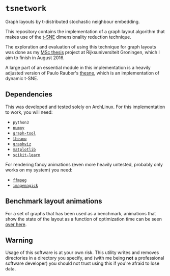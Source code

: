 # `tsnetwork`

Graph layouts by t-distributed stochastic neighbour embedding.

This repository contains the implementation of a graph layout algorithm that makes use of the [t-SNE](https://lvdmaaten.github.io/tsne/) dimensionality reduction technique.

The exploration and evaluation of using this technique for graph layouts was done as my [MSc thesis](http://irs.ub.rug.nl/dbi/57cd44e1a5b49) project at Rijksuniversiteit Groningen, which I aim to finish in August 2016.

A large part of an essential module in this implementation is a heavily adjusted version of Paulo Rauber's [thesne](https://github.com/paulorauber/thesne), which is an implementation of dynamic t-SNE.

## Dependencies

This was developed and tested solely on ArchLinux.
For this implementation to work, you will need:

* `python3`
* [`numpy`](http://www.numpy.org/)
* [`graph-tool`](https://graph-tool.skewed.de/)
* [`theano`](http://deeplearning.net/software/theano/)
* [`graphviz`](http://www.graphviz.org/)
* [`matplotlib`](http://matplotlib.org/)
* [`scikit-learn`](http://scikit-learn.org/stable/)

For rendering fancy animations (even more heavily untested, probably only works on my system) you need:

* [`ffmpeg`](https://ffmpeg.org/)
* [`imagemagick`](https://www.imagemagick.org/)

## Benchmark layout animations

For a set of graphs that has been used as a benchmark, animations that show the state of the layout as a function of optimization time can be seen [over here](https://hankruiger.github.io/tsnetwork/animations).

## Warning

Usage of this software is at your own risk.
This utility writes and removes directories in a directory you specify, and (with me being __not__ a professional software developer) you should not trust using this if you're afraid to lose data.

